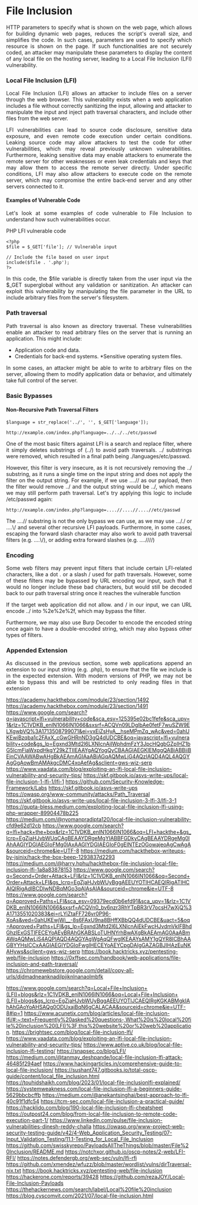 
# File Inclusion

<p align="justify">HTTP parameters to specify what is shown on the web page, which allows for building dynamic web pages, reduces the script's overall size, and simplifies the code. In such cases, parameters are used to specify which resource is shown on the page. If such functionalities are not securely coded, an attacker may manipulate these parameters to display the content of any local file on the hosting server, leading to a Local File Inclusion (LFI) vulnerability.</p>

### Local File Inclusion (LFI)

<p align="justify">Local File Inclusion (LFI) allows an attacker to include files on a server through the web browser. This vulnerability exists when a web application includes a file without correctly sanitizing the input, allowing and attacker to manipulate the input and inject path traversal characters, and include other files from the web server.</p>

<p align="justify">LFI vulnerabilities can lead to source code disclosure, sensitive data exposure, and even remote code execution under certain conditions. Leaking source code may allow attackers to test the code for other vulnerabilities, which may reveal previously unknown vulnerabilities. Furthermore, leaking sensitive data may enable attackers to enumerate the remote server for other weaknesses or even leak credentials and keys that may allow them to access the remote server directly. Under specific conditions, LFI may also allow attackers to execute code on the remote server, which may compromise the entire back-end server and any other servers connected to it.</p>

#### Examples of Vulnerable Code
<p align="justify">Let's look at some examples of code vulnerable to File Inclusion to understand how such vulnerabilities occur.</p>

PHP LFI vulnerable code

```
<?php
$file = $_GET['file']; // Vulnerable input

// Include the file based on user input
include($file . '.php');
?>
```
<p align="justify">In this code, the $file variable is directly taken from the user input via the $_GET superglobal without any validation or sanitization. An attacker can exploit this vulnerability by manipulating the file parameter in the URL to include arbitrary files from the server's filesystem.</p>


### Path traversal

<p align="justify">Path traversal is also known as directory traversal. These vulnerabilities enable an attacker to read arbitrary files on the server that is running an application. This might include:</p>

* Application code and data.
* Credentials for back-end systems.
*Sensitive operating system files.

<p align="justify">In some cases, an attacker might be able to write to arbitrary files on the server, allowing them to modify application data or behavior, and ultimately take full control of the server.</p>

### Basic Bypasses

#### Non-Recursive Path Traversal Filters

``` $language = str_replace('../', '', $_GET['language']); ```

``` http://example.com/index.php?language=../../../etc/passwd ```

<p align="justify">One of the most basic filters against LFI is a search and replace filter, where it simply deletes substrings of (../) to avoid path traversals. 
../ substrings were removed, which resulted in a final path being ./languages/etc/passwd. </p>

<p align="justify">However, this filter is very insecure, as it is not recursively removing the ../ substring, as it runs a single time on the input string and does not apply the filter on the output string. For example, if we use ....// as our payload, then the filter would remove ../ and the output string would be ../, which means we may still perform path traversal. Let's try applying this logic to include /etc/passwd again:</p>

``` http://example.com/index.php?language=....//....//....//etc/passwd ```

<p align="justify">The ....// substring is not the only bypass we can use, as we may use ..././ or ....\/ and several other recursive LFI payloads. Furthermore, in some cases, escaping the forward slash character may also work to avoid path traversal filters (e.g. ....\/), or adding extra forward slashes (e.g. ....////)</p>

### Encoding

<p align="justify">Some web filters may prevent input filters that include certain LFI-related characters, like a dot . or a slash / used for path traversals. However, some of these filters may be bypassed by URL encoding our input, such that it would no longer include these bad characters, but would still be decoded back to our path traversal string once it reaches the vulnerable function</p>

<p align="justify">If the target web application did not allow. and / in our input, we can URL encode ../ into %2e%2e%2f, which may bypass the filter.</p>

<p align="justify">Furthermore, we may also use Burp Decoder to encode the encoded string once again to have a double-encoded string, which may also bypass other types of filters.</p>

### Appended Extension

<p align="justify">As discussed in the previous section, some web applications append an extension to our input string (e.g. .php), to ensure that the file we include is in the expected extension. With modern versions of PHP, we may not be able to bypass this and will be restricted to only reading files in that extension</p>








https://academy.hackthebox.com/module/23/section/1492
https://academy.hackthebox.com/module/23/section/1491
https://www.google.com/search?q=javascript+lfi+vulnerability+code&sca_esv=125395e02bc1fefe&sca_upv=1&rlz=1C1VDKB_enIN1066IN1066&sxsrf=ACQVn09LDgIbAe0fetF7wuSZW9ELXgwbVQ%3A1713508799071&ei=vxEiZsHyA__hseMPmZq_wAc&ved=0ahUKEwiBzqba1c2FAxX_cGwGHRnND3gQ4dUDCBE&oq=javascript+lfi+vulnerability+code&gs_lp=Egxnd3Mtd2l6LXNlcnAiIWphdmFzY3JpcHQgbGZpIHZ1bG5lcmFiaWxpdHkgY29kZTIIEAAYgAQYogQyCBAAGIAEGKIEMggQABiABBiiBEjnCVAAWABwAHgBkAEAmAGIAaABiAGqAQMwLjG4AQzIAQD4AQL4AQGYAgGgAowBmAMAkgcDMC4xoAefAg&sclient=gws-wiz-serp
https://www.vaadata.com/blog/exploiting-an-lfi-local-file-inclusion-vulnerability-and-security-tips/
https://skf.gitbook.io/asvs-write-ups/local-file-inclusion-1-lfi-1/lfi-1
https://github.com/Security-Knowledge-Framework/Labs
https://skf.gitbook.io/asvs-write-ups
https://owasp.org/www-community/attacks/Path_Traversal
https://skf.gitbook.io/asvs-write-ups/local-file-inclusion-3-lfi-3/lfi-3-1
https://gupta-bless.medium.com/exploiting-local-file-inclusion-lfi-using-php-wrapper-89904478b225
https://medium.com/@nyomanpradipta120/local-file-inclusion-vulnerability-cfd9e62d12cb
https://www.google.com/search?q=lfi+hack+the+box&rlz=1C1VDKB_enIN1066IN1066&oq=LFI+hackthe+&gs_lcrp=EgZjaHJvbWUqCAgBEAAYDRgeMgYIABBFGDkyCAgBEAAYDRgeMg0IAhAAGIYDGIAEGIoFMg0IAxAAGIYDGIAEGIoF0gEINTEzOGowajeoAgCwAgA&sourceid=chrome&ie=UTF-8
https://medium.com/hackthebox-writeups-by-jsinix/hack-the-box-beep-1293837d2293
https://medium.com/@harry.hphu/hackthebox-file-inclusion-local-file-inclusion-lfi-1a8a83878153
https://www.google.com/search?q=Second+Order+Attack+LFI&rlz=1C1VDKB_enIN1066IN1066&oq=Second+Order+Attack+LFI&gs_lcrp=EgZjaHJvbWUyBggAEEUYOTIHCAEQIRigATIHCAIQIRigAdIBCDIwNDBqMGo3qAIAsAIA&sourceid=chrome&ie=UTF-8
https://www.google.com/search?q=Approved+Paths+LFI&sca_esv=09379ecd0b6efd91&sca_upv=1&rlz=1C1VDKB_enIN1066IN1066&sxsrf=ACQVn0_bv6nzr3RhYTpBR3rV7ocsH7wXjQ%3A1713551020383&ei=rLYiZtaFF726vr0P96-XoAs&ved=0ahUKEwjWi__-8s6FAxU9na8BHffXBbQQ4dUDCBE&uact=5&oq=Approved+Paths+LFI&gs_lp=Egxnd3Mtd2l6LXNlcnAiEkFwcHJvdmVkIFBhdGhzIExGSTIFECEYoAEyBRAhGKABSLoTUHNYrhBwAXgBkAEAmAG0AaABmAWqAQMwLjS4AQPIAQD4AQGYAgWgAqQFwgIKEAAYsAMY1gQYR8ICBhAAGBYYHsICCxAAGIAEGIYDGIoFwgIHECEYoAEYCpgDAIgGAZAGBJIHAzEuNKAHyws&sclient=gws-wiz-serp
https://book.hacktricks.xyz/pentesting-web/file-inclusion
https://0xffsec.com/handbook/web-applications/file-inclusion-and-path-traversal/
https://chromewebstore.google.com/detail/copy-all-urls/djdmadneanknadilpjiknlnanaolmbfk


https://www.google.com/search?q=Local+File+Inclusion+(LFI)+blogs&rlz=1C1VDKB_enIN1066IN1066&oq=Local+File+Inclusion+(LFI)+blogs&gs_lcrp=EgZjaHJvbWUyBggAEEUYOTIJCAEQIRgKGKABMgkIAhAhGAoYoAHSAQg0ODUxajBqN6gCALACAA&sourceid=chrome&ie=UTF-8#ip=1
https://www.acunetix.com/blog/articles/local-file-inclusion-lfi/#:~:text=Frequently%20asked%20questions-,What%20is%20local%20file%20inclusion%20(LFI)%3F,this%20website%20or%20web%20application.
https://brightsec.com/blog/local-file-inclusion-lfi/
https://www.vaadata.com/blog/exploiting-an-lfi-local-file-inclusion-vulnerability-and-security-tips/
https://www.aptive.co.uk/blog/local-file-inclusion-lfi-testing/
https://snapsec.co/blog/LFI/
https://medium.com/@tanmay_deshpande/local-file-inclusion-lfi-attack-46485f294aef
https://www.hackingarticles.in/comprehensive-guide-to-local-file-inclusion/
https://sushant747.gitbooks.io/total-oscp-guide/content/local_file_inclusion.html
https://touhidshaikh.com/blog/2023/01/local-file-inclusionlfi-explained/
https://systemweakness.com/local-file-inclusion-lfi-a-beginners-guide-5629bbcbcffb
https://medium.com/@anekantsinghai/best-approach-to-lfi-40c91f1dfc54
https://tcm-sec.com/local-file-inclusion-a-practical-guide/
https://hacklido.com/blog/190-local-file-inclusion-lfi-cheatsheet
https://outpost24.com/blog/from-local-file-inclusion-to-remote-code-execution-part-1/
https://www.linkedin.com/pulse/file-inclusion-vulnerabilities-dinesh-reddy-challa
https://owasp.org/www-project-web-security-testing-guide/v42/4-Web_Application_Security_Testing/07-Input_Validation_Testing/11.1-Testing_for_Local_File_Inclusion
https://github.com/swisskyrepo/PayloadsAllTheThings/blob/master/File%20Inclusion/README.md
https://notchxor.github.io/oscp-notes/2-web/LFI-RFI/
https://notes.defendergb.org/web-sec/vuln/lfi-rfi
https://github.com/xmendez/wfuzz/blob/master/wordlist/vulns/dirTraversal-nix.txt
https://book.hacktricks.xyz/pentesting-web/file-inclusion
https://hackerone.com/reports/39428
https://github.com/rezaJOY/Local-File-Inclusion-Payloads
https://thehackernews.com/search/label/Local%20file%20inclusion
https://blog.cyscomvit.com/2021/07/local-file-inclusion.html










